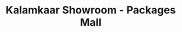 ---
title: "Kalamkaar Showroom - Packages Mall"
url: /lahore/kalamkaar-showroom-packages-mall/
shop: Möbel
---